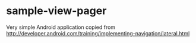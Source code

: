 sample-view-pager
=================

Very simple Android application copied from http://developer.android.com/training/implementing-navigation/lateral.html

